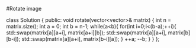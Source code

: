 #Rotate image

class Solution {
public:
void rotate(vector<vector<int>>& matrix) {
        int n = matrix.size();
        int a = 0;
        int b = n-1;
        while(a<b){
            for(int i=0;i<(b-a);++i){
                std::swap(matrix[a][a+i], matrix[a+i][b]);
                std::swap(matrix[a][a+i], matrix[b][b-i]);
                std::swap(matrix[a][a+i], matrix[b-i][a]);
            }
            ++a;
            --b;
        }
    }
};
